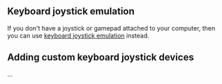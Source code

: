 ## Keyboard joystick emulation

If you don't have a joystick or gamepad attached to your computer, then you can
use [keyboard joystick emulation](keyboard-joystick-emulation.md) instead.

## Adding custom keyboard joystick devices

...
